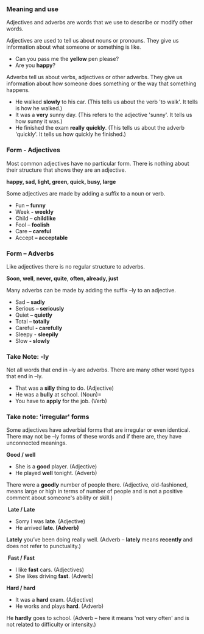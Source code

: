 ### Meaning and use

Adjectives and adverbs are words that we use to describe or modify other words.

Adjectives are used to tell us about nouns or pronouns. They give us information about what someone or something is like.

- Can you pass me the **yellow** pen please?
- Are you **happy**?

Adverbs tell us about verbs, adjectives or other adverbs. They give us information about how someone does something or the way that something happens.

- He walked **slowly** to his car. (This tells us about the verb 'to walk'. It tells is how he walked.)
- It was a **very** sunny day. (This refers to the adjective 'sunny'. It tells us how sunny it was.)
- He finished the exam **really** **quickly**. (This tells us about the adverb 'quickly'. It tells us how quickly he finished.)

### Form - Adjectives

Most common adjectives have no particular form. There is nothing about their structure that shows they are an adjective.

**happy, sad, light, green, quick, busy, large**

Some adjectives are made by adding a suffix to a noun or verb.

- Fun – **funny**
- Week **- weekly**
- Child – **childlike**
- Fool – **foolish**
- Care **– careful**
- Accept **– acceptable**

### Form – Adverbs

Like adjectives there is no regular structure to adverbs.

**Soon**, **well**, **never, quite**, **often, already, just**

Many adverbs can be made by adding the suffix –ly to an adjective.

- Sad – **sadly**
- Serious **– seriously**
- Quiet **– quietly**
- Total **– totally**
- Careful **- carefully**
- Sleepy - **sleepily**
- Slow **- slowly**

### Take Note: -ly

Not all words that end in –ly are adverbs. There are many other word types that end in –ly.

- That was a **silly** thing to do. (Adjective)
- He was a **bully** at school. (Noun)=
- You have to **apply** for the job. (Verb)

### Take note: 'irregular' forms

Some adjectives have adverbial forms that are irregular or even identical. There may not be –ly forms of these words and if there are, they have unconnected meanings.

**Good / well**

- She is a **good** player. (Adjective)
- He played **well** tonight. (Adverb)

There were a **goodly** number of people there. (Adjective, old-fashioned, means large or high in terms of number of people and is not a positive comment about someone's ability or skill.)

 **Late / Late**

- Sorry I was **late**. (Adjective)
- He arrived **late. (**Adverb**)**

**Lately** you’ve been doing really well. (Adverb – **lately** means **recently** and does not refer to punctuality.)

 **Fast / Fast**

- I like **fast** cars. (Adjectives)
- She likes driving **fast**. (Adverb)

**Hard / hard**

- It was a **hard** exam. (Adjective)
- He works and plays **hard**. (Adverb)

He **hardly** goes to school. (Adverb – here it means 'not very often' and is not related to difficulty or intensity.)